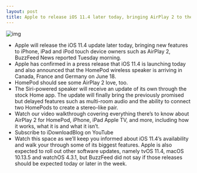 ```yaml
---
layout: post
title: Apple to release iOS 11.4 later today, bringing AirPlay 2 to the masses
---
```

![img](http://media.idownloadblog.com/wp-content/uploads/2018/05/iOS-11.4-homePod-usic-control-iPhone-iPad-Apple-TV.jpg)
* Apple will release the iOS 11.4 update later today, bringing new features to iPhone, iPad and iPod touch device owners such as AirPlay 2, BuzzFeed News reported Tuesday morning.
* Apple has confirmed in a press release that iOS 11.4 is launching today and also announced that the HomePod wireless speaker is arriving in Canada, France and Germany on June 18.
* HomePod should see some AirPlay 2 love, too.
* The Siri-powered speaker will receive an update of its own through the stock Home app. The update will finally bring the previously promised but delayed features such as multi-room audio and the ability to connect two HomePods to create a stereo-like pair.
* Watch our video walkthrough covering everything there’s to know about AirPlay 2 for HomePod, iPhone, iPad Apple TV, and more, including how it works, what it is and what it isn’t.
* Subscribe to iDownloadBlog on YouTube
* Watch this space as we’ll keep you informed about iOS 11.4’s availability and walk your through some of its biggest features. Apple is also expected to roll out other software updates, namely tvOS 11.4, macOS 10.13.5 and watchOS 4.3.1, but BuzzFeed did not say if those releases should be expected today or later in the week.

